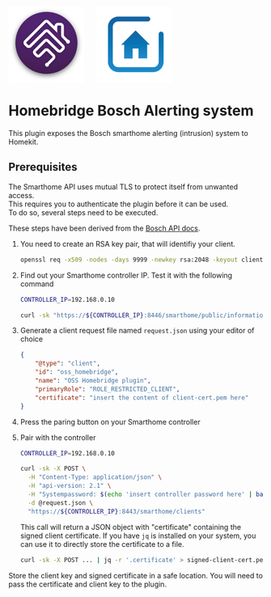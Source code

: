 
<p>

<img src="docs/homebridge.png" width="150" style="vertical-align: middle; margin-right: 20px">
<img src="docs/bsh.png" width="150" style="vertical-align: middle">

</p>


# Homebridge Bosch Alerting system

This plugin exposes the Bosch smarthome alerting (intrusion) system to Homekit.

## Prerequisites

The Smarthome API uses mutual TLS to protect itself from unwanted access.  
This requires you to authenticate the plugin before it can be used.  
To do so, several steps need to be executed.

These steps have been derived from the [Bosch API docs](https://github.com/BoschSmartHome/bosch-shc-api-docs/tree/master/postman).


1. You need to create an RSA key pair, that will identifiy your client.

   ```bash
   openssl req -x509 -nodes -days 9999 -newkey rsa:2048 -keyout client-key.pem -out client-cert.pem
   ```

2. Find out your Smarthome controller IP. Test it with the following command
   
   ```bash
   CONTROLLER_IP=192.168.0.10
   ```
 
   ```bash
   curl -sk "https://${CONTROLLER_IP}:8446/smarthome/public/information"
   ```

3. Generate a client request file named `request.json` using your editor of choice

   ```json
   {
       "@type": "client",
       "id": "oss_homebridge",
       "name": "OSS Homebridge plugin",
       "primaryRole": "ROLE_RESTRICTED_CLIENT",
       "certificate": "insert the content of client-cert.pem here"
   }
   ```
4. Press the paring button on your Smarthome controller
5. Pair with the controller

   ```bash
   CONTROLLER_IP=192.168.0.10
   ```
  
   ```bash
   curl -sk -X POST \
     -H "Content-Type: application/json" \
     -H "api-version: 2.1" \
     -H "Systempassword: $(echo 'insert controller password here' | base64)" \
     -d @request.json \
     "https://${CONTROLLER_IP}:8443/smarthome/clients"
   ```

   This call will return a JSON object with "certificate" containing the signed client certificate.
   If you have `jq` is installed on your system, you can use it to directly store the certificate to a file.
 
   ```bash
   curl -sk -X POST ... | jq -r '.certificate' > signed-client-cert.pem
   ```

Store the client key and signed certificate in a safe location.
You will need to pass the certificate and client key to the plugin.